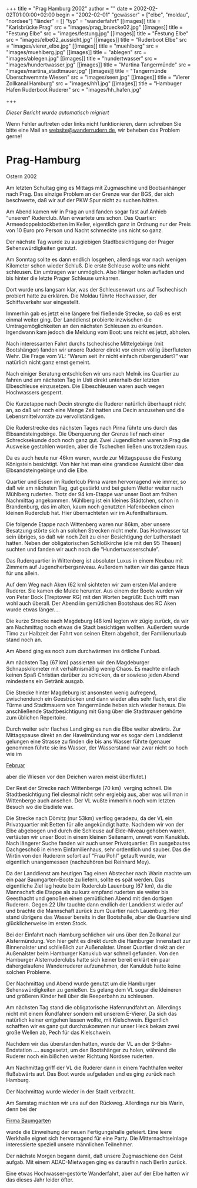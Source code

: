 +++
title = "Prag Hamburg 2002"
author = ""
date = 2002-02-02T01:00:00+02:00
begin = "2002-02-01"
"gewässer" = ["elbe", "moldau", "nordsee"]
"länder" = []
"typ" = "wanderfahrt"
[[images]]
title = "Karlsbrücke Prag"
src = "images/prag_bruecke02.jpg"
[[images]]
title = "Festung Elbe"
src = "images/festung.jpg"
[[images]]
title = "Festung  Elbe"
src = "images/elbe02_aussicht.jpg"
[[images]]
title = "Ruderboot Elbe"
src = "images/vierer_elbe.jpg"
[[images]]
title = "muehlberg"
src = "images/muehlberg.jpg"
[[images]]
title = "ablegen"
src = "images/ablegen.jpg"
[[images]]
title = "hundertwasser"
src = "images/hundertwasser.jpg"
[[images]]
title = "Martina Tangermünde"
src = "images/martina_stadtmauer.jpg"
[[images]]
title = "Tangermünde Überschwemmte Wiesen"
src = "images/seen.jpg"
[[images]]
title = "Vierer Zollkanal Hamburg"
src = "images/hh1.jpg"
[[images]]
title = "Hambuger Hafen Ruderboot Ruderer"
src = "images/hh_hafen.jpg"

+++


*Dieser Bericht wurde automatisch migriert*

Wenn Fehler auftreten oder links nicht funktionieren, dann schreiben Sie bitte eine Mail an website@wanderrudern.de, wir beheben das Problem gerne!



# Prag-Hamburg


Ostern 2002

Am letzten Schultag ging es Mittags mit Zugmaschine und Bootsanhänger nach Prag. Das einzige Problem an der Grenze war der BGS, der sich beschwerte, daß wir auf der PKW Spur nicht zu suchen hätten.

Am Abend kamen wir in Prag an und fanden sogar fast auf Anhieb “unseren“ Ruderclub. Man erwartete uns schon. Das Quartier: Armeedoppelstockbetten im Keller, eigentlich ganz in Ordnung nur der Preis von 10 Euro pro Person und Nacht schmeckte uns nicht so ganz.

Der nächste Tag wurde zu ausgiebigen Stadtbesichtigung der Prager Sehenswürdigkeiten genutzt.

Am Sonntag sollte es dann endlich losgehen, allerdings war nach wenigen Kilometer schon wieder Schluß. Die erste Schleuse wollte uns nicht schleusen. Ein umtragen war unmöglich. Also Hänger holen aufladen und bis hinter die letzte Prager Schleuse umkarren.

Dort wurde uns langsam klar, was der Schleusenwart uns auf Tschechisch probiert hatte zu erklären. Die Moldau führte Hochwasser, der Schiffsverkehr war eingestellt.

Immerhin gab es jetzt eine längere frei fließende Strecke, so daß es erst einmal weiter ging. Der Landdienst probierte inzwischen die Umtragemöglichkeiten an den nächsten Schleusen zu erkunden. Irgendwann kam jedoch die Meldung vom Boot: uns reicht es jetzt, abholen.

Nach interessanten Fahrt durchs tschechische Mittelgebirge (mit Bootshänger) fanden wir unsere Ruderer direkt vor einem völlig überfluteten Wehr. Die Frage vom VL: “Warum seit ihr nicht einfach rübergerudert?” war natürlich nicht ganz ernst gemeint.

Nach einiger Beratung entschloßen wir uns nach Melnik ins Quartier zu fahren und am nächsten Tag in Usti direkt unterhalb der letzten Elbeschleuse einzusetzen. Die Elbeschleusen waren auch wegen Hochwassers gesperrt.

Die Kurzetappe nach Decin strengte die Ruderer natürlich überhaupt nicht an, so daß wir noch eine Menge Zeit hatten uns Decin anzusehen und die Lebensmittelvorräte zu vervollständigen.

Die Ruderstrecke des nächsten Tages nach Pirna führte uns durch das Elbsandsteingebirge. Die Überquerung der Grenze lief nach einer Schrecksekunde doch noch ganz gut. Zwei Jugendlichen waren in Prag die Ausweise gestohlen worden, aber die Tschechen ließen uns trotzdem raus.

Da es auch heute nur 46km waren, wurde zur Mittagspause die Festung Königstein besichtigt. Von hier hat man eine grandiose Aussicht über das Elbsandsteingebirge und die Elbe.

Quartier und Essen im Ruderlcub Pirna waren hervorragend wie immer, so daß wir am nächsten Tag, gut gestärkt und bei gutem Wetter weiter nach Mühlberg ruderten. Trotz der 94 km-Etappe war unser Boot am frühen Nachmittag angekommen. Mühlberg ist ein kleines Städtchen, schon in Brandenburg, das im alten, kaum noch genutzten Hafenbecken einen kleinen Ruderclub hat. Hier übernachteten wir im Aufenthaltsraum.

Die folgende Etappe nach Wittenberg waren nur 86km, aber unsere Besatzung störte sich an solchen Strecken nicht mehr. Das Hochwasser tat sein übriges, so daß wir noch Zeit zu einer Besichtigung der Lutherstadt hatten. Neben der obligatorischen Schloßkirche (die mit den 95 Thesen) suchten und fanden wir auch noch die “Hundertwasserschule”.

Das Ruderquartier in Wittenberg ist absoluter Luxus in einem Neubau mit Zimmern auf Jugendherbergsniveau. Außerdem hatten wir das ganze Haus für uns allein.

Auf dem Weg nach Aken (62 km) sichteten wir zum ersten Mal andere Ruderer. Sie kamen die Mulde herunter. Aus einem der Boote wurden wir von Peter Bock (Treptower RG) mit den Worten begrüßt: Euch trifft man wohl auch überall. Der Abend im gemütlichen Bootshaus des RC Aken wurde etwas länger....

Die kurze Strecke nach Magdeburg (48 km) legten wir zügig zurück, da wir am Nachmittag noch etwas die Stadt besichtigen wollten. Außerdem wurde Timo zur Halbzeit der Fahrt von seinen Eltern abgeholt, der Familienurlaub stand noch an.

Am Abend ging es noch zum durchwärmen ins örtliche Funbad.

Am nächsten Tag (67 km) passierten wir den Magdeburger Schnapskilometer mit verhältnismäßig wenig Chaos. Es machte einfach keinen Spaß Christian darüber zu schicken, da er sowieso jeden Abend mindestens ein Getränk ausgab.

Die Strecke hinter Magdeburg ist ansonsten wenig aufregend, zwischendurch ein Geestrücken und dann wieder alles sehr flach, erst die Türme und Stadtmauern von Tangermünde heben sich wieder heraus. Die anschließende Stadtbesichtigung mit Gang über die Stadtmauer gehörte zum üblichen Repertoire.

Durch weiter sehr flaches Land ging es nun die Elbe weiter abwärts. Zur Mittagspause direkt an der Havelmündung war es sogar dem Landdienst gelungen eine Strasse zu finden die bis ans Wasser führte (genauer genommen führte sie ins Wasser, der Wasserstand war zwar nicht so hoch wie im

[Februar](/berichte/2002/elbe_feb02)

aber die Wiesen vor den Deichen waren meist überflutet.)

Der Rest der Strecke nach Wittenberge (70 km)  verging schnell. Die Stadtbesichtigung fiel diesmal nicht sehr ergiebig aus, aber was will man in Wittenberge auch ansehen. Der VL wußte immerhin noch vom letzten Besuch wo die Eisdiele war.

Die Strecke nach Dömitz (nur 53km) verflog geradezu, da der VL ein Privatquartier mit Betten für alle angekündigt hatte. Nachdem wir von der Elbe abgebogen und durch die Schleuse auf Elde-Niveau gehoben waren, vertäuten wir unser Boot in einem kleinen Seitenarm, unweit vom Kanuklub. Nach längerer Suche fanden wir auch unser Privatquartier. Ein ausgebautes Dachgeschoß in einem Einfamilienhaus, sehr ordentlich und sauber. Das die Wirtin von den Ruderern sofort auf “Frau Pohl” getauft wurde, war eigentlich unangemessen (nachzuhören bei Reinhard Mey).

Da der Landdienst am heutigen Tag einen Abstecher nach Warin machte um ein paar Baumgarten-Boote zu liefern, sollte es spät werden. Das eigentliche Ziel lag heute beim Ruderclub Lauenburg (67 km), da die Mannschaft die Etappe als zu kurz empfand ruderten sie weiter bis Geesthacht und genoßen einen gemütlichen Abend mit den dortigen Ruderern. Gegen 22 Uhr tauchte dann endlich der Landdienst wieder auf und brachte die Mannschaft zurück zum Quartier nach Lauenburg. Hier stand übrigens das Wasser bereits in der Bootshalle, aber die Quartiere sind glücklicherweise im ersten Stock.

Bei der Einfahrt nach Hamburg schlichen wir uns über den Zollkanal zur Alstermündung. Von hier geht es direkt durch die Hamburger Innenstadt zur Binnenalster und schließlich zur Außenalster. Unser Quartier direkt an der Außenalster beim Hamburger Kanuklub war schnell gefunden. Von den Hamburger Alsterruderclubs hatte sich keiner bereit erklärt ein paar dahergelaufene Wanderruderer aufzunehmen, der Kanuklub hatte keine solchen Probleme.

Der Nachmittag und Abend wurde genutzt um die Hamburger Sehenswürdigkeiten zu genießen. Es gelang dem VL sogar die kleineren und größeren Kinder heil über die Reeperbahn zu schleusen.

Am nächsten Tag stand die obligatorische Hafenrundfahrt an. Allerdings nicht mit einem Rundfahrer sondern mit unserem E-Vierer. Da sich das natürlich keiner entgehen lassen wollte, mit Kielschwein. Eigentlich schafften wir es ganz gut durchzukommen nur unser Heck bekam zwei große Wellen ab, Pech für das Kielschwein.

Nachdem wir das überstanden hatten, wurde der VL an der S-Bahn-Endstation .... ausgesetzt, um den Bootshänger zu holen, während die Ruderer noch ein bißchen weiter Richtung Nordsee ruderten.

Am Nachmittag griff der VL die Ruderer dann in einem Yachthafen weiter flußabwärts auf. Das Boot wurde aufgeladen und es ging zurück nach Hamburg.

Der Nachmittag wurde wieder in der Stadt verbracht.

Am Samstag machten wir uns auf den Rückweg. Allerdings nur bis Warin, denn bei der

[Firma Baumgarten](http:/www.baumgarten-bootsbau.de)

wurde die Einweihung der neuen Fertigungshalle gefeiert. Eine leere Werkhalle eignet sich hervorragend für eine Party. Die Mitternachtseinlage interessierte speziell unsere männlichen Teilnehmer.

Der nächste Morgen begann damit, daß unsere Zugmaschiene den Geist aufgab. Mit einem ADAC-Mietwagen ging es daraufhin nach Berlin zurück.

Eine etwas Hochwasser-gestörte Wanderfahrt, aber auf der Elbe hatten wir das dieses Jahr leider öfter.